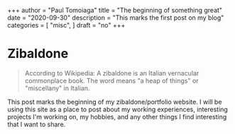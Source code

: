 +++
author = "Paul Tomoiaga"
title = "The beginning of something great"
date = "2020-09-30"
description = "This marks the first post on my blog"
categories = [
     "misc",
]
draft = "no"
+++

# Zibaldone

> According to Wikipedia: A zibaldone is an Italian vernacular commonplace book. The word means "a heap of things" or "miscellany" in Italian.

This post marks the beginning of my zibaldone/portfolio website. I will be using this site as a place to post about my working experiences, interesting projects I'm working on, my hobbies, and any other things I find interesting that I want to share.
